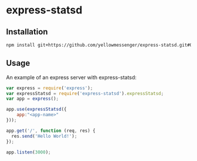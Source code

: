 # express-statsd

## Installation

``` bash
npm install git+https://github.com/yellowmessenger/express-statsd.git#0.3.9 --save
```

## Usage

An example of an express server with express-statsd:

``` js
var express = require('express');
var expressStatsd = require('express-statsd').expressStatsd;
var app = express();

app.use(expressStatsd({
    app:"<app-name>"
}));

app.get('/', function (req, res) {
  res.send('Hello World!');
});

app.listen(3000);
```

